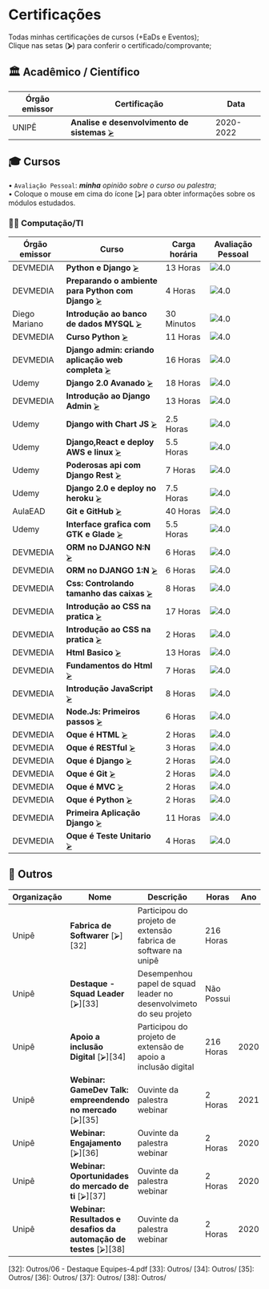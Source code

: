 <!--
                 AVISO: Para editar/visualizar este arquivo .md troque o "Soft wrap" pelo "No wrap"          ^^^^^^^^^^^^^
-->

# Certificações
Todas minhas certificações de cursos (+EaDs e Eventos);  
Clique nas setas (**⮚**) para conferir o certificado/comprovante;  

## 🏛 Acadêmico / Científico
| Órgão emissor          | Certificação                                                      | Data                       |
| ---------------------- | ----------------------------------------------------------------- | -------------------------- |
|  UNIPÊ        | **Analise e desenvolvimento de sistemas**              [⮚][1]   | 2020-2022                  |


## 🎓 Cursos 
• `Avaliação Pessoal`: ***minha** opinião sobre o curso ou palestra*;   
• Coloque o mouse em cima do ícone [⮚] para obter informações sobre os módulos estudados.
### 🧑‍💻 Computação/TI

| Órgão emissor      | Curso                                                            | Carga horária      | Avaliação Pessoal |
| ------------------ | ---------------------------------------------------------------- | ------------------ | ----------------- |
|  DEVMEDIA |  **Python e Django**                       [⮚][2]  | 13 Horas           | ![][nota8]        |
|  DEVMEDIA |  **Preparando o ambiente para Python com Django**                       [⮚][3]  | 4 Horas           | ![][nota8]        |
|  Diego Mariano |  **Introdução ao banco de dados MYSQL**                       [⮚][4]  | 30 Minutos           | ![][nota8]        |
|  DEVMEDIA |  **Curso Python**                       [⮚][5]  | 11 Horas           | ![][nota8]        |
|  DEVMEDIA |  **Django admin: criando aplicação web completa**                       [⮚][6]  | 16 Horas           | ![][nota8]        |
|  Udemy |  **Django 2.0 Avanado**                       [⮚][7]  | 18 Horas           | ![][nota8]        |
|  DEVMEDIA | **Introdução ao Django Admin**                       [⮚][8]  | 13 Horas           | ![][nota8]        |
|  Udemy |  **Django with Chart JS**                       [⮚][9]  | 2.5 Horas           | ![][nota8]        |
|  Udemy |  **Django,React e deploy AWS e linux**                       [⮚][10]  | 5.5 Horas           | ![][nota8]        |
|  Udemy |  **Poderosas api com Django Rest**                       [⮚][11]  | 7 Horas           | ![][nota8]        |
|  Udemy |  **Django 2.0 e deploy no heroku**                       [⮚][12]  | 7.5 Horas          | ![][nota8]        |
|  AulaEAD |  **Git e GitHub**                       [⮚][13]  | 40 Horas           | ![][nota8]        |
|  Udemy |  **Interface grafica com GTK e Glade**                       [⮚][14]  | 5.5 Horas          | ![][nota8]        |
|  DEVMEDIA |  **ORM no DJANGO N:N**                       [⮚][15]  | 6 Horas           | ![][nota8]        |
|  DEVMEDIA |  **ORM no DJANGO 1:N**                       [⮚][16]  | 6 Horas           | ![][nota8]        |
|  DEVMEDIA |  **Css: Controlando tamanho das caixas**                       [⮚][17]  | 8 Horas           | ![][nota8]        |
|  DEVMEDIA |  **Introdução ao CSS na pratica**                       [⮚][18]  | 17 Horas           | ![][nota8]        |
|  DEVMEDIA |  **Introdução ao CSS na pratica**                       [⮚][19]  | 2 Horas           | ![][nota8]        |
|  DEVMEDIA |  **Html Basico**                       [⮚][20]  | 13 Horas           | ![][nota8]        |
|  DEVMEDIA |  **Fundamentos do Html**                       [⮚][21]  | 7 Horas           | ![][nota8]        |
|  DEVMEDIA |  **Introdução JavaScript**                       [⮚][22]  | 8 Horas           | ![][nota8]        |
|  DEVMEDIA |  **Node.Js: Primeiros passos**                       [⮚][23]  | 6 Horas           | ![][nota8]        |
|  DEVMEDIA |  **Oque é HTML**                       [⮚][24]  | 2 Horas           | ![][nota8]        |
|  DEVMEDIA |  **Oque é RESTful**                       [⮚][25]  | 3 Horas           | ![][nota8]        |
|  DEVMEDIA |  **Oque é Django**                       [⮚][26]  | 2 Horas           | ![][nota8]        |
|  DEVMEDIA |  **Oque é Git**                       [⮚][27]  | 2 Horas           | ![][nota8]        |
|  DEVMEDIA |  **Oque é MVC**                       [⮚][28]  | 2 Horas           | ![][nota8]        |
|  DEVMEDIA |  **Oque é Python**                       [⮚][29]  | 2 Horas           | ![][nota8]        |
|  DEVMEDIA |  **Primeira Aplicação Django**                       [⮚][30]  | 11 Horas           | ![][nota8]        |
|  DEVMEDIA |  **Oque é Teste Unitario**                       [⮚][31]  | 4 Horas           | ![][nota8]        |


## 🎲 Outros
| Organização     | Nome                                                       | Descrição                                                                | Horas | Ano  |
| --------------- | ---------------------------------------------------------- | -------------------------------------------------------------------------| ---- | ---- |
|  Unipê  | **Fabrica de Softwarer** [⮚][32] | Participou do projeto de extensão fabrica de software na unipê | 216 Horas | | 2021|
|  Unipê  | **Destaque - Squad Leader** [⮚][33] | Desempenhou papel de squad leader no desenvolvimeto do seu projeto | Não Possui | | 2021|
|  Unipê  | **Apoio a inclusão Digital** [⮚][34] | Participou do projeto de extensão de apoio a inclusão digital | 216 Horas| 2020|
|  Unipê  | **Webinar: GameDev Talk: empreendendo no mercado** [⮚][35] | Ouvinte da palestra webinar | 2 Horas | 2021|
|  Unipê  | **Webinar: Engajamento** [⮚][36] | Ouvinte da palestra webinar | 2 Horas | 2020|
|  Unipê  | **Webinar: Oportunidades do mercado de ti** [⮚][37] | Ouvinte da palestra webinar | 2 Horas | 2020|
|  Unipê  | **Webinar: Resultados e desafios da automação de testes** [⮚][38] | Ouvinte da palestra webinar | 2 Horas | 2020|





<!-- -=- # --- REFERÊNCIAS --- # -=- -->
<!-- Links/Certificados -->
[1]: Academico/Diploma.PDF
[2]: Cursos/Acessodadosdjango.png
[3]: Cursos/AmbientDjango.png
[4]: Cursos/Bancomysql.pdf
[5]: Cursos/Cursodepython.png
[6]: Cursos/DJANGOADMINwebcompleto.png
[7]: Cursos/Django2.0.pdf
[8]: Cursos/DjangoAdmin.png
[9]: Cursos/DjangoChart.pdf
[10]: Cursos/DjangoReactAWSELINUX.pdf
[11]: Cursos/DjangoRest.pdf
[12]: Cursos/Djangoheroku.pdf
[13]: Cursos/GITHU.pdf
[14]: Cursos/GTK.pdf
[15]: Cursos/ORMNN.png
[16]: Cursos/ORMNODJANGO.png
[17]: Cursos/css1.png
[18]: Cursos/css2.png
[19]: Cursos/css3.png
[20]: Cursos/fundamentohtml.png
[21]: Cursos/htmlbasico.png
[22]: Cursos/javasriptintrodução.png
[23]: Cursos/node.jsprimeirospassos.png
[24]: Cursos/oqueehtml.png
[25]: Cursos/oqueerestful.png
[26]: Cursos/oqueédjango.png
[27]: Cursos/oqueégit.png
[28]: Cursos/oqueémvc.png
[29]: Cursos/oqueépython.png
[30]: Cursos/primeiroappdjango.png
[31]: Cursos/testeunitario.png
[32]: Outros/06 - Destaque Equipes-4.pdf
[33]: Outros/
[34]: Outros/
[35]: Outros/
[36]: Outros/
[37]: Outros/
[38]: Outros/






<!-- Selo de organizações -->
[sTW]: i/treina_web19.png "TreinaWeb"


<!-- Idiomas (exceto português) -->
[iUS]: i/us19.png "Idioma do curso: Inglês"

<!-- Notas (estrelas) -->
[nota1]: i/n1.png "0.5"
[nota2]: i/n2.png "1.0"
[nota3]: i/n3.png "1.5"
[nota4]: i/n4.png "2.0"
[nota5]: i/n5.png "2.5"
[nota6]: i/n6.png "3.0"
[nota7]: i/n7.png "3.5"
[nota8]: i/n8.png "4.0"
[nota9]: i/n9.png "4.5"
[nota10]: i/n10.png "5.0"

<!-- SVG de Medalhas igual do StackOverflow -->
[medalhas]: i/medalhas.svg
